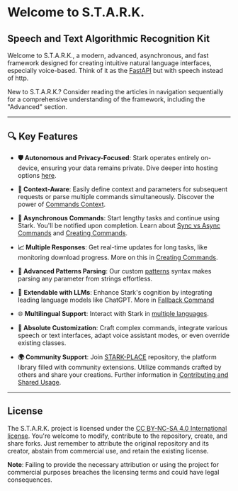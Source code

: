 # Welcome to S.T.A.R.K.

## Speech and Text Algorithmic Recognition Kit

Welcome to S.T.A.R.K., a modern, advanced, asynchronous, and fast framework designed for creating intuitive natural language interfaces, especially voice-based. Think of it as the [FastAPI](https://fastapi.tiangolo.com/) but with speech instead of http.

New to S.T.A.R.K.? Consider reading the articles in navigation sequentially for a comprehensive understanding of the framework, including the "Advanced" section.

---

## 🔍 Key Features

- **🛡️ Autonomous and Privacy-Focused**: Stark operates entirely on-device, ensuring your data remains private. Dive deeper into hosting options [here](where-to-host.md).

- **🧠 Context-Aware**: Easily define context and parameters for subsequent requests or parse multiple commands simultaneously. Discover the power of [Commands Context](commands-context.md).

- **🚀 Asynchronous Commands**: Start lengthy tasks and continue using Stark. You'll be notified upon completion. Learn about [Sync vs Async Commands](sync-vs-async-commands.md) and [Creating Commands](creating-commands.md).

- **📈 Multiple Responses**: Get real-time updates for long tasks, like monitoring download progress. More on this in [Creating Commands](creating-commands.md).

- **🧩 Advanced Patterns Parsing**: Our custom [patterns](patterns.md) syntax makes parsing any parameter from strings effortless.

- 🧠 **Extendable with LLMs**: Enhance Stark's cognition by integrating leading language models like ChatGPT. More in [Fallback Command](advanced/fallback-command-llm-integration.md)

- 🌐 **Multilingual Support**: Interact with Stark in [multiple languages](advanced/localization-and-multi-language.md).

- **🔧 Absolute Customization**: Craft complex commands, integrate various speech or text interfaces, adapt voice assistant modes, or even override existing classes.

- **🌍 Community Support**: Join [STARK-PLACE](https://github.com/MarkParker5/STARK-PLACE) repository, the platform library filled with community extensions. Utilize commands crafted by others and share your creations. Further information in [Contributing and Shared Usage](contributing-and-shared-usage-stark-place.md).

---

## License

The S.T.A.R.K. project is licensed under the [CC BY-NC-SA 4.0 International license](https://github.com/MarkParker5/STARK/tree/master/LICENSE.md). You're welcome to modify, contribute to the repository, create, and share forks. Just remember to attribute the original repository and its creator, abstain from commercial use, and retain the existing license.

**Note**: Failing to provide the necessary attribution or using the project for commercial purposes breaches the licensing terms and could have legal consequences.

